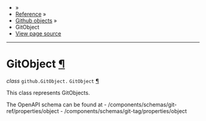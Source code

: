 - »
- [Reference](https://pygithub.readthedocs.io/en/stable/reference.html) »
- [Github objects](https://pygithub.readthedocs.io/en/stable/github_objects.html) »
- GitObject
- [View page source](https://pygithub.readthedocs.io/en/stable/_sources/github_objects/GitObject.rst.txt)

* * *

# GitObject [¶](https://pygithub.readthedocs.io/en/stable/github_objects/GitObject.html\#gitobject "Permalink to this headline")

_class_ `github.GitObject.` `GitObject` [¶](https://pygithub.readthedocs.io/en/stable/github_objects/GitObject.html#github.GitObject.GitObject "Permalink to this definition")

This class represents GitObjects.

The OpenAPI schema can be found at
\- /components/schemas/git-ref/properties/object
\- /components/schemas/git-tag/properties/object
